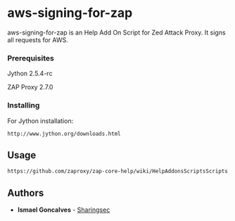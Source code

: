 # aws-signing-for-zap

aws-signing-for-zap is an Help Add On Script for Zed Attack Proxy. It signs all requests for AWS.

### Prerequisites

Jython 2.5.4-rc

ZAP Proxy 2.7.0

### Installing

For Jython installation:

```
http://www.jython.org/downloads.html
```

## Usage

```
https://github.com/zaproxy/zap-core-help/wiki/HelpAddonsScriptsScripts
```

## Authors

* **Ismael Goncalves** -  [Sharingsec](https://sharingsec.blogspot.com)

